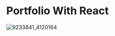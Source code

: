 # Portfolio With React
![9233841_4120164](https://github.com/user-attachments/assets/d8cde7ec-3f19-4f4f-83af-34f744d45572)
